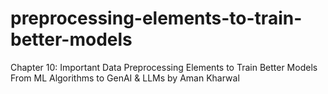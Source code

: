 # preprocessing-elements-to-train-better-models
Chapter 10: Important Data Preprocessing Elements to Train Better Models 
From ML Algorithms to GenAI & LLMs by Aman Kharwal
